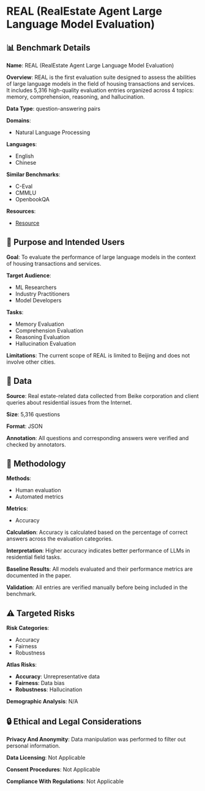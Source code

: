 # REAL (RealEstate Agent Large Language Model Evaluation)

## 📊 Benchmark Details

**Name**: REAL (RealEstate Agent Large Language Model Evaluation)

**Overview**: REAL is the first evaluation suite designed to assess the abilities of large language models in the field of housing transactions and services. It includes 5,316 high-quality evaluation entries organized across 4 topics: memory, comprehension, reasoning, and hallucination.

**Data Type**: question-answering pairs

**Domains**:
- Natural Language Processing

**Languages**:
- English
- Chinese

**Similar Benchmarks**:
- C-Eval
- CMMLU
- OpenbookQA

**Resources**:
- [Resource](N/A)

## 🎯 Purpose and Intended Users

**Goal**: To evaluate the performance of large language models in the context of housing transactions and services.

**Target Audience**:
- ML Researchers
- Industry Practitioners
- Model Developers

**Tasks**:
- Memory Evaluation
- Comprehension Evaluation
- Reasoning Evaluation
- Hallucination Evaluation

**Limitations**: The current scope of REAL is limited to Beijing and does not involve other cities.

## 💾 Data

**Source**: Real estate-related data collected from Beike corporation and client queries about residential issues from the Internet.

**Size**: 5,316 questions

**Format**: JSON

**Annotation**: All questions and corresponding answers were verified and checked by annotators.

## 🔬 Methodology

**Methods**:
- Human evaluation
- Automated metrics

**Metrics**:
- Accuracy

**Calculation**: Accuracy is calculated based on the percentage of correct answers across the evaluation categories.

**Interpretation**: Higher accuracy indicates better performance of LLMs in residential field tasks.

**Baseline Results**: All models evaluated and their performance metrics are documented in the paper.

**Validation**: All entries are verified manually before being included in the benchmark.

## ⚠️ Targeted Risks

**Risk Categories**:
- Accuracy
- Fairness
- Robustness

**Atlas Risks**:
- **Accuracy**: Unrepresentative data
- **Fairness**: Data bias
- **Robustness**: Hallucination

**Demographic Analysis**: N/A

## 🔒 Ethical and Legal Considerations

**Privacy And Anonymity**: Data manipulation was performed to filter out personal information.

**Data Licensing**: Not Applicable

**Consent Procedures**: Not Applicable

**Compliance With Regulations**: Not Applicable
